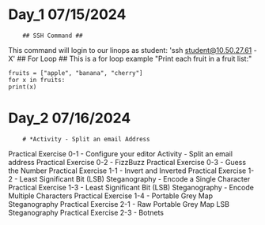 # Day_1 07/15/2024 

        ## SSH Command ##
This command will login to our linops as student:
'ssh student@10.50.27.61 -X'
        ## For Loop ##
This is a for loop example
"Print each fruit in a fruit list:"
```
fruits = ["apple", "banana", "cherry"]
for x in fruits:
print(x)
```

# Day_2 07/16/2024 
        # *Activity - Split an email Address


Practical Exercise 0-1 - Configure your editor
Activity - Split an email address
Practical Exercise 0-2 - FizzBuzz
Practical Exercise 0-3 - Guess the Number
Practical Exercise 1-1 - Invert and Inverted
Practical Exercise 1-2 - Least Significant Bit (LSB) Steganography - Encode a Single Character
Practical Exercise 1-3 - Least Significant Bit (LSB) Steganography - Encode Multiple Characters
Practical Exercise 1-4 - Portable Grey Map Steganography
Practical Exercise 2-1 - Raw Portable Grey Map LSB Steganography
Practical Exercise 2-3 - Botnets
